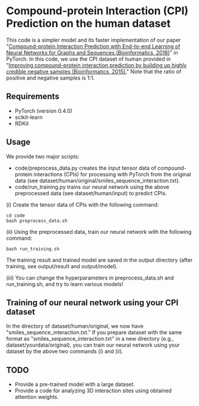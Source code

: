 # Compound-protein Interaction (CPI) Prediction on the human dataset

This code is a simpler model and its faster implementation of our paper
"[Compound-protein Interaction Prediction with End-to-end Learning of Neural Networks for Graphs and Sequences (Bioinformatics, 2018)](https://academic.oup.com/bioinformatics/advance-article-abstract/doi/10.1093/bioinformatics/bty535/5050020?redirectedFrom=PDF)" in PyTorch.
In this code, we use the CPI dataset of human provided in "[Improving compound–protein interaction prediction by building up highly credible negative samples (Bioinformatics, 2015).](https://academic.oup.com/bioinformatics/article/31/12/i221/216307)" Note that the ratio of positive and negative samples is 1:1.

## Requirements

- PyTorch (version 0.4.0)
- scikit-learn
- RDKit


## Usage

We provide two major scripts:

- code/preprocess_data.py creates the input tensor data of compound-protein interactions (CPIs) for processing with PyTorch from the original data (see dataset/human/original/smiles_sequence_interaction.txt).
- code/run_training.py trains our neural network using the above preprocessed data (see dataset/human/input) to predict CPIs.

(i) Create the tensor data of CPIs with the following command:
```
cd code
bash preprocess_data.sh
```

(ii) Using the preprocessed data, train our neural network with the following command:
```
bash run_training.sh
```

The training result and trained model are saved in the output directory (after training, see output/result and output/model).

(iii) You can change the hyperparameters in preprocess_data.sh and run_training.sh, and try to learn various models!


## Training of our neural network using your CPI dataset
In the directory of dataset/human/original, we now have "smiles_sequence_interaction.txt." If you prepare dataset with the same format as "smiles_sequence_interaction.txt" in a new directory (e.g., dataset/yourdata/original), you can train our neural network using your dataset by the above two commands (i) and (ii).


## TODO

- Provide a pre-trained model with a large dataset.
- Provide a code for analyzing 3D interaction sites using obtained attention weights.

